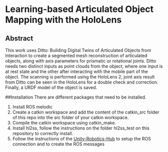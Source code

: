# Learning-based Articulated Object Mapping with the HoloLens

## Abstract

This work uses Ditto: Building Digital Twins of Articulated Objects from Interaction to create a segmented mesh reconstruction of articulated objects, along with axis parameters for prismatic or rotational joints. Ditto needs two distinct inputs as point clouds from the object, where one input is at rest state and the other 
after interacting with the mobile part of the object. The scanning is performed using the HoloLens 2, joint axis result from Ditto can be seen in the HoloLens for a double check and correction. Finally, a URDF model of the object is saved.

##Installation
There are different packages that need to be installed.

1. Install ROS melodic
2. Create a catkin workspace and add the content of the catkin_src folder of this repo into the src folder of your catkin workspace.
3. Compile the catkin workspace using catkin_make.
4. Install hl2ss, follow the instructions on the folder hl2ss_test on this repository to correctly install.
5. Follow the instructions of the [Unity-Robotics-Hub](https://github.com/Unity-Technologies/Unity-Robotics-Hub/tree/main/tutorials/ros_unity_integration) to setup the ROS connection and to create the ROS messages 